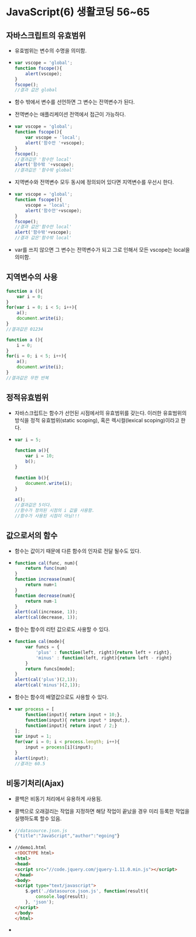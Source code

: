 # JavaScript(6) 생활코딩 56~65

## 자바스크립트의 유효범위

- 유효범위는 변수의 수명을 의미함.

- ```javascript
  var vscope = 'global';
  function fscope(){
      alert(vscope);
  }
  fscope();
  //결과 값은 global
  ```

- 함수 밖에서 변수를 선언하면 그 변수는 전역변수가 된다.

- 전역변수는 애플리케이션 전역에서 접근이 가능하다.

- ```javascript
  var vscope = 'global';
  function fscope(){
      var vscope = 'local';
      alert('함수안 '+vscope);
  }
  fscope();
  //결과값은 '함수안 local'
  alert('함수밖 '+vscope);
  //결과값은 '함수밖 global'
  ```

- 지역변수와 전역변수 모두 동시에 정의되어 있다면 지역변수를 우선시 한다.

- ```javascript
  var vscope = 'global';
  function fscope(){
      vscope = 'local';
      alert('함수안'+vscope);
  }
  fscope();
  //결과 값은'함수안 local'
  alert('함수밖'+vscope);
  //결과 값은'함수밖 local'
  
  ```

- var를 쓰지 않으면 그 변수는 전역변수가 되고 그로 인해서 모든 vscope는 local을 의미함.

## 지역변수의 사용

```javascript
function a (){
    var i = 0;
}
for(var i = 0; i < 5; i++){
    a();
    document.write(i);
}
//결과값은 01234
```

```javascript
function a (){
    i = 0;
}
for(i = 0; i < 5; i++){
    a();
    document.write(i);
}
//결과값은 무한 반복
```

## 정적유효범위

- 자바스크립트는 함수가 선언된 시점에서의 유효범위를 갖는다. 이러한 유효범위의 방식을 정적 유효범위(static scoping), 혹은 렉시컬(lexical scoping)이라고 한다. 

- ```javascript
  var i = 5;
   
  function a(){
      var i = 10;
      b();
  }
   
  function b(){
      document.write(i);
  }
   
  a();
  //결과값은 5이다.
  //함수가 정의된 시점의 i 값을 사용함.
  //함수가 사용된 시점이 아님!!!
  ```

## 값으로서의 함수

- 함수는 값이기 때문에 다른 함수의 인자로 전달 될수도 있다.

- ```javascript
  function cal(func, num){
      return func(num)
  }
  function increase(num){
      return num+1
  }
  function decrease(num){
      return num-1
  }
  alert(cal(increase, 1));
  alert(cal(decrease, 1));
  ```

- 함수는 함수의 리턴 값으로도 사용할 수 있다.

- ```javascript
  function cal(mode){
      var funcs = {
          'plus' : function(left, right){return left + right},
          'minus' : function(left, right){return left - right}
      }
      return funcs[mode];
  }
  alert(cal('plus')(2,1));
  alert(cal('minus')(2,1)); 
  ```

- 함수는 함수의 배열값으로도 사용할 수 있다.

- ```javascript
  var process = [
      function(input){ return input + 10;},
      function(input){ return input * input;},
      function(input){ return input / 2;}
  ];
  var input = 1;
  for(var i = 0; i < process.length; i++){
      input = process[i](input);
  }
  alert(input);
  //결과는 60.5
  ```

## 비동기처리(Ajax)

- 콜백은 비동기 처리에서 유용하게 사용됨.

- 콜백으로 오래걸리는 작업을 지정하면 해당 작업이 끝났을 경우 미리 등록한 작업을 실행하도록 할수 있음.

- ```javascript
  //datasource.json.js
  {"title":"JavaScript","author":"egoing"}
  ```

- ```html
  //demo1.html
  <!DOCTYPE html>
  <html>
  <head>
  <script src="//code.jquery.com/jquery-1.11.0.min.js"></script>
  </head>
  <body>
  <script type="text/javascript">
      $.get('./datasource.json.js', function(result){
          console.log(result);
      }, 'json');
  </script>
  </body>
  </html>
  ```

- 

